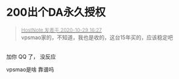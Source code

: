 # 200出个DA永久授权


<div class="quote"><blockquote><font size="2"><a href="https://www.hostloc.com/forum.php?mod=redirect&amp;goto=findpost&amp;pid=9369830&amp;ptid=759525" target="_blank"><font color="#999999">HostNote 发表于 2020-10-29 16:27</font></a></font><br />
vpsmao家的，不知道，我也是收的，这台15年买的，应该稳定吧</blockquote></div><br />
加你 QQ 了， 没反应

vpsmao是啥 靠谱吗
